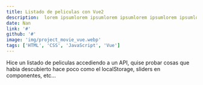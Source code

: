 ```yaml
---
title: Listado de peliculas con Vue2
description:  lorem ipsumlorem ipsumlorem ipsumlorem ipsumlorem ipsumlorem ipsumlorem ipsumlorem ipsum
date: Nan
link: '#'
github: '#'
image: 'img/project_movie_vue.webp'
tags: ['HTML', 'CSS', 'JavaScript', 'Vue']
---
```


Hice un listado de peliculas accediendo a un API, quise probar cosas que habia descubierto hace poco como el localStorage, sliders en componentes, etc...